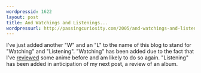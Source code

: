 ```yaml
---
wordpressid: 1622
layout: post
title: And Watchings and Listenings...
wordpressurl: http://passingcuriosity.com/2005/and-watchings-and-listenings/
---
```

I've just added another "W" and an "L" to the name of this blog to stand for "Watching" and "Listening". "Watching" has been added due to the fact that I've <a href="http://troacss.blogspot.com/2005/07/that-w-is-now-for-watching-too.html">reviewed</a> some anime before and am likely to do so again. "Listening" has been added in anticipation of my next post, a review of an album.

